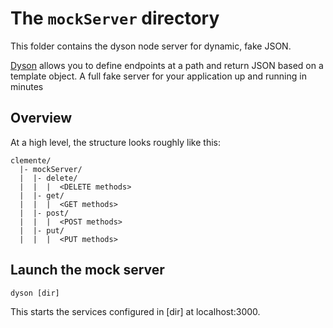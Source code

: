The `mockServer` directory
==========================

This folder contains the dyson node server for dynamic, fake JSON. 

[Dyson](http://webpro.github.io/dyson) allows you to define endpoints at a path and return JSON based on a template object. A full fake server for your application up and running in minutes 

## Overview ##


At a high level, the structure looks roughly like this:

```
clemente/
  |- mockServer/
  |  |- delete/
  |  |  |  <DELETE methods>
  |  |- get/
  |  |  |  <GET methods>
  |  |- post/
  |  |  |  <POST methods>
  |  |- put/
  |  |  |  <PUT methods>
```


## Launch the mock server ##

    dyson [dir]

This starts the services configured in [dir] at localhost:3000.
